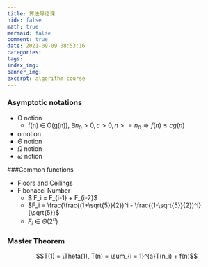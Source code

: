 ```yaml
---
title: 算法导论课
hide: false
math: true
mermaid: false
comment: true
date: 2021-09-09 08:53:16
categories:
tags:
index_img:
banner_img:
excerpt: algorithm course
---
```


### Asymptotic notations

* O notion
  *  f(n) $\in$ O(g(n)), $\exists n_0 > 0, c > 0, n >= n_0 \Rightarrow f(n) \leqslant cg(n)$
* o notion
* $\Theta$ notion
* $\Omega$ notion
* $\omega$ notion

###Common functions

* Floors and Ceilings
* Fibonacci Number
  * $ F_i = F_{i-1} + F_{i-2}$
  * $F_i = \frac{\frac{(1+\sqrt{5}}{2})^i - \frac{(1-\sqrt{5}}{2})^i}{\sqrt{5}}$
  * $F_i \in \Theta(2^n)$

### Master Theorem

$$T(1) = \Theta(1), T(n) = \sum_{i = 1}^{a}T(n_i) + f(n)$$

